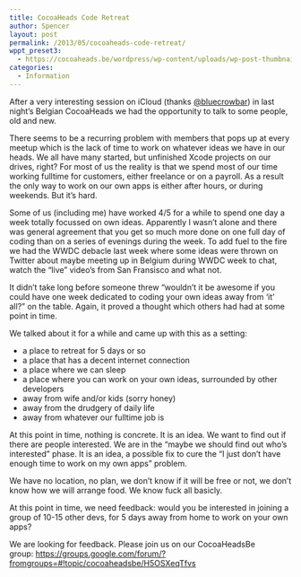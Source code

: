 ```yaml
---
title: CocoaHeads Code Retreat
author: Spencer
layout: post
permalink: /2013/05/cocoaheads-code-retreat/
wppt_preset3:
  - https://cocoaheads.be/wordpress/wp-content/uploads/wp-post-thumbnail/https://cocoaheads.be/wordpress/wp-content/uploads/2013/05/nerd-kid2-vElV2r.jpg
categories:
  - Information
---
```

After a very interesting session on iCloud (thanks <a title="@bluecrowbar" href="http://twitter.com/bluecrowbar" target="_blank">@bluecrowbar</a>) in last night&#8217;s Belgian CocoaHeads we had the opportunity to talk to some people, old and new.

There seems to be a recurring problem with members that pops up at every meetup which is the lack of time to work on whatever ideas we have in our heads. We all have many started, but unfinished Xcode projects on our drives, right? For most of us the reality is that we spend most of our time working fulltime for customers, either freelance or on a payroll. As a result the only way to work on our own apps is either after hours, or during weekends. But it&#8217;s hard.

Some of us (including me) have worked 4/5 for a while to spend one day a week totally focussed on own ideas. Apparently I wasn&#8217;t alone and there was general agreement that you get so much more done on one full day of coding than on a series of evenings during the week. To add fuel to the fire we had the WWDC debacle last week where some ideas were thrown on Twitter about maybe meeting up in Belgium during WWDC week to chat, watch the &#8220;live&#8221; video&#8217;s from San Fransisco and what not.

It didn&#8217;t take long before someone threw &#8220;wouldn&#8217;t it be awesome if you could have one week dedicated to coding your own ideas away from &#8216;it&#8217; all?&#8221; on the table. Again, it proved a thought which others had had at some point in time.

We talked about it for a while and came up with this as a setting:

  * a place to retreat for 5 days or so
  * a place that has a decent internet connection
  * a place where we can sleep
  * a place where you can work on your own ideas, surrounded by other developers
  * <span style="line-height: 13px">away from wife and/or kids (sorry honey)</span>
  * away from the drudgery of daily life
  * away from whatever our fulltime job is

At this point in time, nothing is concrete. It is an idea. We want to find out if there are people interested. We are in the &#8220;maybe we should find out who&#8217;s interested&#8221; phase. It is an idea, a possible fix to cure the &#8220;I just don&#8217;t have enough time to work on my own apps&#8221; problem.

We have no location, no plan, we don&#8217;t know if it will be free or not, we don&#8217;t know how we will arrange food. We know fuck all basicly.

At this point in time, we need feedback: would you be interested in joining a group of 10-15 other devs, for 5 days away from home to work on your own apps?

We are looking for feedback. Please join us on our CocoaHeadsBe group: <a title="CocoaHeadsBe Group" href="https://groups.google.com/forum/?fromgroups=#!topic/cocoaheadsbe/H5OSXeqTfvs" target="_blank">https://groups.google.com/forum/?fromgroups=#!topic/cocoaheadsbe/H5OSXeqTfvs</a>

&nbsp;